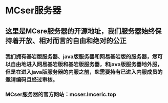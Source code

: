 # MCser服务器
## 这里是MCsre服务器的开源地址，我们服务器始终保持着开放、相对而言的自由和绝对的公正
### 我们拥有基岩版服务器、java版服务器和网易基岩版的服务器，您可以自由地进入网易基岩版和基岩版服务器，和java版服务器地外服，但是在进入java版服务器的内服之前，您需要持有已进入内服成员的邀请编码且经过审核。  
### MCser服务器的官方网站：mcser.lmceric.top
